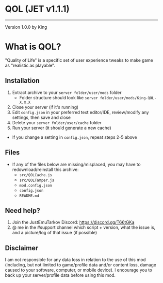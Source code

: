# QOL (JET v1.1.1)
------------------
Version 1.0.0
by King

# What is QOL?
 "Quality of Life" is a specific set of user experience tweaks to make game as "realistic as playable".


## Installation

1. Extract archive to your `server folder/user/mods` folder 
    * Folder structure should look like `server folder/user/mods/King-QOL-X.X.X`
2. Close your server (if it's running)
3. Edit `config.json` in your preferred text editor/IDE, review/modify any settings, then save and close
4. Delete your `server folder/user/cache` folder
5. Run your server (it should generate a new cache)

* If you change a setting in `config.json`, repeat steps 2-5 above

## Files

- If any of the files below are missing/misplaced, you may have to redownload/reinstall this archive:
    * `src/QOLCache.js`
    * `src/QOLTamper.js`
    * `mod.config.json`
    * `config.json`
    * `README.md`   

## Need help?

1. Join the JustEmuTarkov Discord: https://discord.gg/T66tGKa
2. @ me in the #support channel which script + version, what the issue is, and a picture/log of that issue (if possible)

## Disclaimer

I am not responsible for any data loss in relation to the use of this mod (including, but not limited to game/profile data and/or content loss, damage caused to your software, computer, or mobile device). I encourage you to back up your server/profile data before using this mod.

